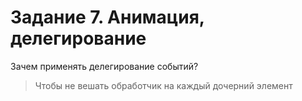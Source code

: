 # Задание 7. Анимация, делегирование

Зачем применять делегирование событий?

> Чтобы не вешать обработчик на каждый дочерний элемент